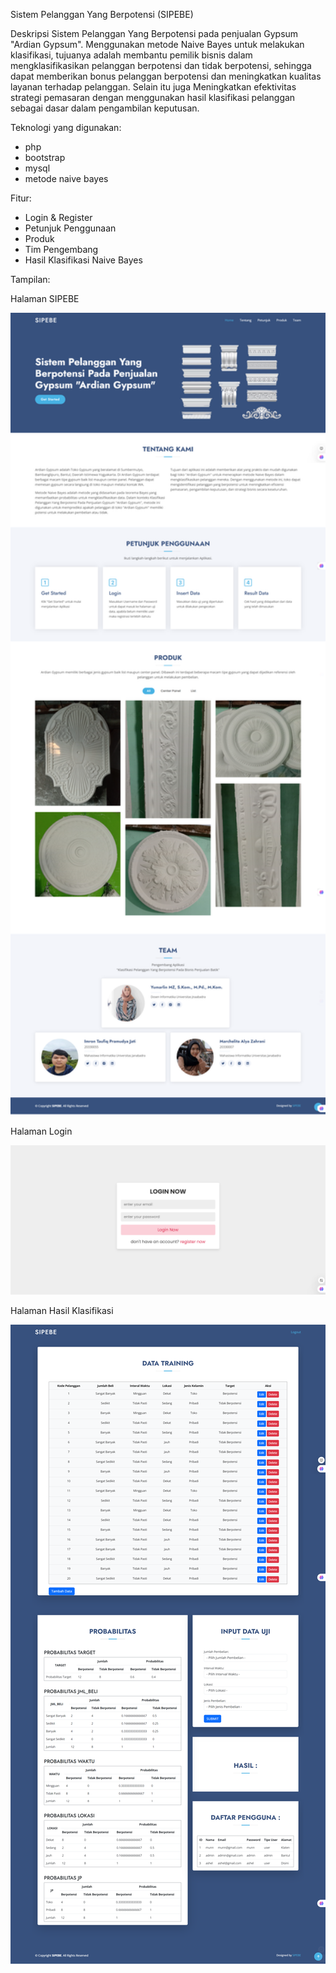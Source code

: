 Sistem Pelanggan Yang Berpotensi (SIPEBE)

Deskripsi
Sistem Pelanggan Yang Berpotensi pada penjualan Gypsum "Ardian Gypsum". Menggunakan metode Naive Bayes untuk melakukan klasifikasi, tujuanya adalah membantu pemilik bisnis dalam mengklasifikasikan pelanggan berpotensi dan tidak berpotensi, sehingga dapat memberikan bonus pelanggan berpotensi dan meningkatkan kualitas layanan terhadap pelanggan. Selain itu juga Meningkatkan efektivitas strategi pemasaran dengan menggunakan hasil klasifikasi pelanggan sebagai dasar dalam pengambilan keputusan.

Teknologi yang digunakan:
* php
* bootstrap
* mysql
* metode naive bayes

Fitur:
* Login & Register
* Petunjuk Penggunaan
* Produk
* Tim Pengembang
* Hasil Klasifikasi Naive Bayes

Tampilan:

Halaman SIPEBE

<img src="assets/img/sipebe.png" alt="Halaman SIPEBE" width="700px">

Halaman Login

<img src="assets/img/login_sipebe.png" alt="Halaman Login SIPEBE" width="700px">

Halaman Hasil Klasifikasi

<img src="assets/img/hasil_sipebe.png" alt="Halaman Hasil SIPEBE" width="700px">
